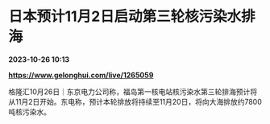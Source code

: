 # 日本预计11月2日启动第三轮核污染水排海

**2023-10-26 10:13**

**https://www.gelonghui.com/live/1265059**

格隆汇10月26日｜东京电力公司称，福岛第一核电站核污染水第三轮排海预计将从11月2日开始。东电称，预计本轮排放将持续至11月20日，将向大海排放约7800吨核污染水。